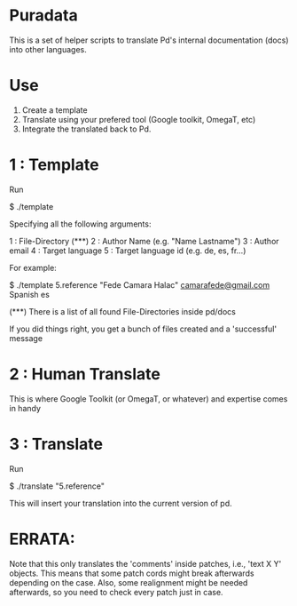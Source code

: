 # Puradata

This is a set of helper scripts to translate Pd's internal documentation (docs) into other languages.

# Use

1. Create a template
2. Translate using your prefered tool (Google toolkit, OmegaT, etc)
3. Integrate the translated back to Pd.

# 1 : Template

Run 

  $ ./template

Specifying all the following arguments:

1 : File-Directory (***)
2 : Author Name (e.g. \"Name Lastname\") 
3 : Author email
4 : Target language
5 : Target language id (e.g. de, es, fr...)

For example:

  $ ./template 5.reference \"Fede Camara Halac\" camarafede@gmail.com Spanish es

(***) There is a list of all found File-Directories inside pd/docs

If you did things right, you get a bunch of files created and a 'successful' message

# 2 : Human Translate

This is where Google Toolkit (or OmegaT, or whatever) and expertise comes in handy

# 3 : Translate

Run 

  $ ./translate "5.reference"

This will insert your translation into the current version of pd.


# ERRATA:

Note that this only translates the 'comments' inside patches, i.e., 'text X Y' objects. This means that some patch cords might break afterwards depending on the case. Also, some realignment might be needed afterwards, so you need to check every patch just in case.

